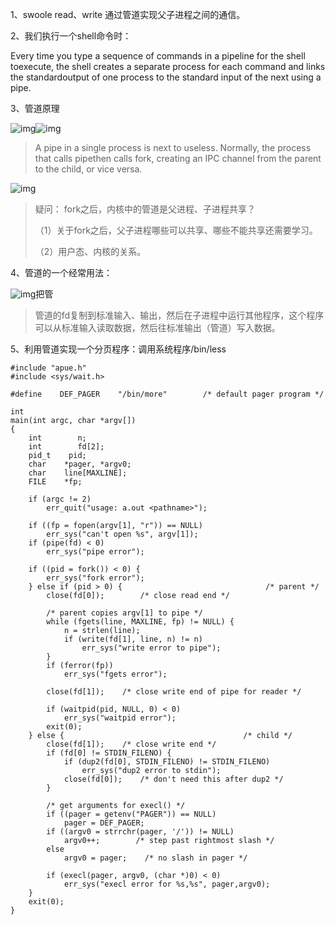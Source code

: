 1、swoole read、write  通过管道实现父子进程之间的通信。

2、我们执行一个shell命令时：     

Every time you type a sequence of commands in a pipeline for the shell toexecute, the shell creates a separate process for each command and links the standardoutput of one process to the standard input of the next using a pipe.

3、管道原理

![img](file:///C:/Users/XUSHEN~1/AppData/Local/Temp/enhtmlclip/Image.png)![img](file:///C:/Users/XUSHEN~1/AppData/Local/Temp/enhtmlclip/Image(1).png)

>  A pipe in a single process is next to useless. Normally, the process that calls pipethen calls fork, creating an IPC channel from the parent to the child, or vice versa.

![img](file:///C:/Users/XUSHEN~1/AppData/Local/Temp/enhtmlclip/Image(2).png)

> 疑问： fork之后，内核中的管道是父进程、子进程共享？
>
> （1）关于fork之后，父子进程哪些可以共享、哪些不能共享还需要学习。
>
> （2）用户态、内核的关系。

4、管道的一个经常用法：

![img](file:///C:/Users/XUSHEN~1/AppData/Local/Temp/enhtmlclip/Image(3).png)把管	   

> 管道的fd复制到标准输入、输出，然后在子进程中运行其他程序，这个程序可以从标准输入读取数据，然后往标准输出（管道）写入数据。

5、利用管道实现一个分页程序：调用系统程序/bin/less

```
#include "apue.h"
#include <sys/wait.h>

#define    DEF_PAGER    "/bin/more"        /* default pager program */

int
main(int argc, char *argv[])
{
    int        n;
    int        fd[2];
    pid_t    pid;
    char    *pager, *argv0;
    char    line[MAXLINE];
    FILE    *fp;

    if (argc != 2)
        err_quit("usage: a.out <pathname>");

    if ((fp = fopen(argv[1], "r")) == NULL)
        err_sys("can't open %s", argv[1]);
    if (pipe(fd) < 0)
        err_sys("pipe error");

    if ((pid = fork()) < 0) {
        err_sys("fork error");
    } else if (pid > 0) {                                /* parent */
        close(fd[0]);        /* close read end */

        /* parent copies argv[1] to pipe */
        while (fgets(line, MAXLINE, fp) != NULL) {
            n = strlen(line);
            if (write(fd[1], line, n) != n)
                err_sys("write error to pipe");
        }
        if (ferror(fp))
            err_sys("fgets error");

        close(fd[1]);    /* close write end of pipe for reader */

        if (waitpid(pid, NULL, 0) < 0)
            err_sys("waitpid error");
        exit(0);
    } else {                                        /* child */
        close(fd[1]);    /* close write end */
        if (fd[0] != STDIN_FILENO) {
            if (dup2(fd[0], STDIN_FILENO) != STDIN_FILENO)
                err_sys("dup2 error to stdin");
            close(fd[0]);    /* don't need this after dup2 */
        }

        /* get arguments for execl() */
        if ((pager = getenv("PAGER")) == NULL)
            pager = DEF_PAGER;
        if ((argv0 = strrchr(pager, '/')) != NULL)
            argv0++;        /* step past rightmost slash */
        else
            argv0 = pager;    /* no slash in pager */

        if (execl(pager, argv0, (char *)0) < 0)
            err_sys("execl error for %s,%s", pager,argv0);
    }
    exit(0);
}

```